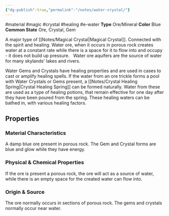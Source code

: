 ```yaml
---
{"dg-publish":true,"permalink":"/notes/water-crystal/"}
---
```


#material #magic #crystal #healing #e-water
**Type** Ore/Mineral
**Color** Blue
**Common State** Ore, Crystal, Gem

A major type of [[Notes/Magical Crystal\|Magical Crystal]]. Connected with the spirit and healing. Water ore, when it occurs in porous rock creates water at a constant rate while there is a space for it to flow into and occupy - it does not build up pressure.   Water ore aquifers are the source of water for many skylands' lakes and rivers.   

Water Gems and Crystals have healing properties and are used in cases to cast or amplify healing spells. If the water from an ore trickle forms a pool with Water Crystals or Gems present, a [[Notes/Crystal Healing Spring\|Crystal Healing Spring]] can be formed naturally. Water from these are used as a type of healing potions, that remain effective for one day after they have been poured from the spring. These healing waters can be bathed in, with various healing factors.

## Properties

### Material Characteristics
A damp blue ore present in porous rock. The Gem and Crystal forms are blue and glow while they have energy.

### Physical & Chemical Properties
If the ore is present a porous rock, the ore will act as a source of water, while there is an empty space for the created water can flow into.

### Origin & Source
The ore normally occurs in sections of porous rock. The gems and crystals normally occur near water.